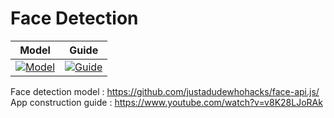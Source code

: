 # Face Detection

| Model | Guide |
| ------------ | ------------- |
| [![Model][tests-img]][tests-url] | [![Guide][codecov-img]][codecov-url] |


Face detection model : https://github.com/justadudewhohacks/face-api.js/   
App construction guide : https://www.youtube.com/watch?v=v8K28LJoRAk  

[tests-img]: https://user-images.githubusercontent.com/41240653/111662683-6d53e100-8810-11eb-88ce-7ce6cd159f75.png
[tests-url]: https://github.com/justadudewhohacks/face-api.js/

[codecov-img]: https://upload.wikimedia.org/wikipedia/commons/0/09/YouTube_full-color_icon_%282017%29.svg
[codecov-url]: https://www.youtube.com/watch?v=v8K28LJoRAk  
